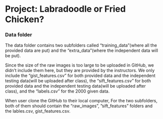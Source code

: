 # Project: Labradoodle or Fried Chicken? 

### Data folder

The data folder contains two subfolders called “training_data”(where all the provided data are put) and the “extra_data”(where the independent data will be put). 

Since the size of the raw images is too large to be uploaded in GitHub, we didn’t include them here, but they are provided by the instructors. We only include the “gist_features.csv” for both provided data and the independent testing data(will be uploaded after class), the “sift_features.csv” for both provided data and the independent testing data(will be uploaded after class), and the “labels.csv” for the 2000 given data. 

When user clone the GitHub to their local computer, For the two subfolders, both of them should contain the “raw_images”, ”sift_features” folders and the lables.csv, gist_features.csv.


